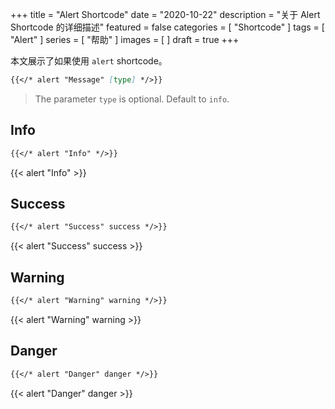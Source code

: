 +++
title = "Alert Shortcode"
date = "2020-10-22"
description = "关于 Alert Shortcode 的详细描述"
featured = false
categories = [
  "Shortcode"
]
tags = [
  "Alert"
]
series = [
  "帮助"
]
images = [
]
draft = true
+++

本文展示了如果使用 `alert` shortcode。
<!--more-->

```markdown
{{</* alert "Message" [type] */>}}
```

> The parameter `type` is optional. Default to `info`.

## Info

```markdown
{{</* alert "Info" */>}}
```

{{< alert "Info" >}}

## Success

```markdown
{{</* alert "Success" success */>}}
```

{{< alert "Success" success >}}

## Warning

```markdown
{{</* alert "Warning" warning */>}}
```

{{< alert "Warning" warning >}}

## Danger

```markdown
{{</* alert "Danger" danger */>}}
```

{{< alert "Danger" danger >}}

